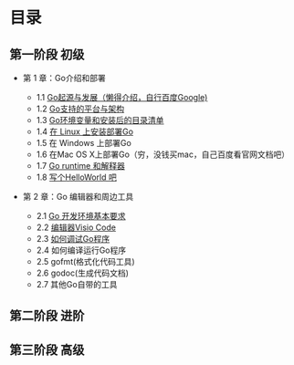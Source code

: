 # 目录
## 第一阶段 初级
- 第 1 章：Go介绍和部署
    - 1.1 [Go起源与发展（懒得介绍，自行百度Google)](1-1.md)
    - 1.2 [Go支持的平台与架构](1-2.md)
    - 1.3 [Go环境变量和安装后的目录清单](1-3.md)
    - 1.4 [在 Linux 上安装部署Go](1-4.md)
    - 1.5 在 Windows 上部署Go
    - 1.6 在Mac OS X上部署Go（穷，没钱买mac，自己百度看官网文档吧）
    - 1.7 [Go runtime 和解释器](1-7.md)
    - 1.8 [写个HelloWorld 吧](1-8.md)

- 第 2 章：Go 编辑器和周边工具
    - 2.1 [Go 开发环境基本要求](2-1.md)
    - 2.2 [编辑器Visio Code](2-2.md)
    - 2.3 [如何调试Go程序](2-3.md)
    - 2.4 如何编译运行Go程序
    - 2.5 gofmt(格式化代码工具)
    - 2.6 godoc(生成代码文档)
    - 2.7 其他Go自带的工具

    
## 第二阶段 进阶
## 第三阶段 高级
